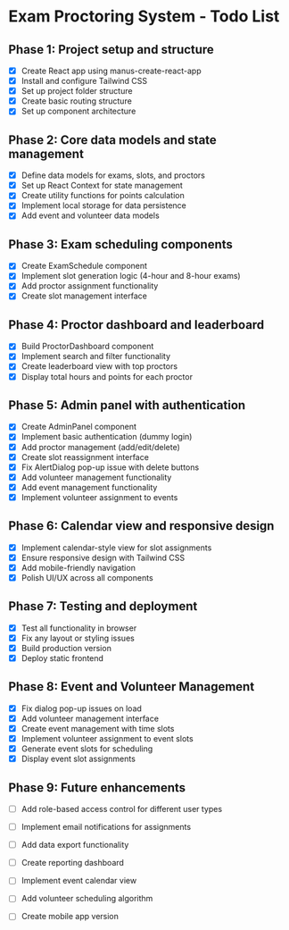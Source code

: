 # Exam Proctoring System - Todo List

## Phase 1: Project setup and structure
- [x] Create React app using manus-create-react-app
- [x] Install and configure Tailwind CSS
- [x] Set up project folder structure
- [x] Create basic routing structure
- [x] Set up component architecture

## Phase 2: Core data models and state management
- [x] Define data models for exams, slots, and proctors
- [x] Set up React Context for state management
- [x] Create utility functions for points calculation
- [x] Implement local storage for data persistence
- [x] Add event and volunteer data models

## Phase 3: Exam scheduling components
- [x] Create ExamSchedule component
- [x] Implement slot generation logic (4-hour and 8-hour exams)
- [x] Add proctor assignment functionality
- [x] Create slot management interface

## Phase 4: Proctor dashboard and leaderboard
- [x] Build ProctorDashboard component
- [x] Implement search and filter functionality
- [x] Create leaderboard view with top proctors
- [x] Display total hours and points for each proctor

## Phase 5: Admin panel with authentication
- [x] Create AdminPanel component
- [x] Implement basic authentication (dummy login)
- [x] Add proctor management (add/edit/delete)
- [x] Create slot reassignment interface
- [x] Fix AlertDialog pop-up issue with delete buttons
- [x] Add volunteer management functionality
- [x] Add event management functionality
- [x] Implement volunteer assignment to events

## Phase 6: Calendar view and responsive design
- [x] Implement calendar-style view for slot assignments
- [x] Ensure responsive design with Tailwind CSS
- [x] Add mobile-friendly navigation
- [x] Polish UI/UX across all components

## Phase 7: Testing and deployment
- [x] Test all functionality in browser
- [x] Fix any layout or styling issues
- [x] Build production version
- [x] Deploy static frontend

## Phase 8: Event and Volunteer Management
- [x] Fix dialog pop-up issues on load
- [x] Add volunteer management interface
- [x] Create event management with time slots
- [x] Implement volunteer assignment to event slots
- [x] Generate event slots for scheduling
- [x] Display event slot assignments

## Phase 9: Future enhancements
- [ ] Add role-based access control for different user types
- [ ] Implement email notifications for assignments
- [ ] Add data export functionality
- [ ] Create reporting dashboard
- [ ] Implement event calendar view
- [ ] Add volunteer scheduling algorithm
- [ ] Create mobile app version

